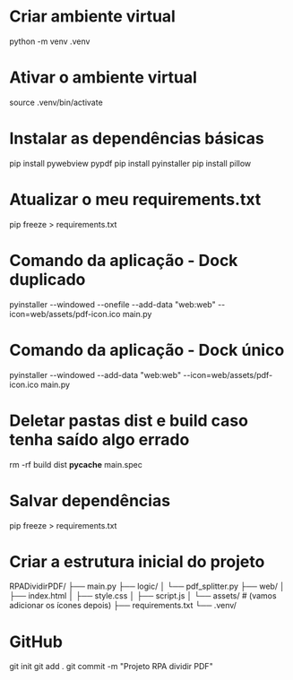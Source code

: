 # Criar ambiente virtual
python -m venv .venv

# Ativar o ambiente virtual
source .venv/bin/activate

# Instalar as dependências básicas
pip install pywebview pypdf
pip install pyinstaller
pip install pillow

# Atualizar o meu requirements.txt
pip freeze > requirements.txt

# Comando da aplicação - Dock duplicado
pyinstaller --windowed --onefile --add-data "web:web" --icon=web/assets/pdf-icon.ico main.py

# Comando da aplicação - Dock único
pyinstaller --windowed --add-data "web:web" --icon=web/assets/pdf-icon.ico main.py

# Deletar pastas dist e build caso tenha saído algo errado
rm -rf build dist __pycache__ main.spec

# Salvar dependências
pip freeze > requirements.txt

# Criar a estrutura inicial do projeto
RPADividirPDF/
├── main.py
├── logic/
│   └── pdf_splitter.py
├── web/
│   ├── index.html
│   ├── style.css
│   ├── script.js
│   └── assets/  # (vamos adicionar os ícones depois)
├── requirements.txt
└── .venv/

# GitHub
git init
git add .
git commit -m "Projeto RPA dividir PDF"